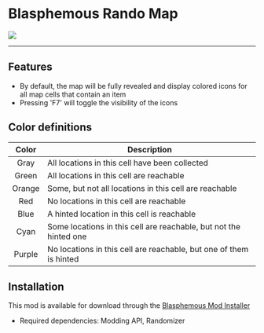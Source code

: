 # Blasphemous Rando Map

<img src="https://img.shields.io/github/downloads/BrandenEK/Blasphemous.Randomizer.MapTracker/total?color=39B7C6&style=for-the-badge">

---

## Features
- By default, the map will be fully revealed and display colored icons for all map cells that contain an item
- Pressing 'F7' will toggle the visibility of the icons

## Color definitions

| Color | Description |
| :---: | ----------- |
| Gray | All locations in this cell have been collected |
| Green | All locations in this cell are reachable |
| Orange | Some, but not all locations in this cell are reachable |
| Red | No locations in this cell are reachable |
| Blue | A hinted location in this cell is reachable |
| Cyan | Some locations in this cell are reachable, but not the hinted one |
| Purple | No locations in this cell are reachable, but one of them is hinted |

## Installation
This mod is available for download through the [Blasphemous Mod Installer](https://github.com/BrandenEK/Blasphemous.Modding.Installer)
- Required dependencies: Modding API, Randomizer